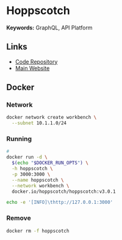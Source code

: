 # Hoppscotch

<!--
https://artifacthub.io/packages/helm/deliveryhero/hoppscotch
-->

**Keywords:** GraphQL, API Platform

## Links

- [Code Repository](https://github.com/hoppscotch/hoppscotch)
- [Main Website](https://hoppscotch.io)

## Docker

### Network

```sh
docker network create workbench \
  --subnet 10.1.1.0/24
```

### Running

```sh
#
docker run -d \
  $(echo "$DOCKER_RUN_OPTS") \
  -h hoppscotch \
  -p 3000:3000 \
  --name hoppscotch \
  --network workbench \
  docker.io/hoppscotch/hoppscotch:v3.0.1
```

<!--
TZ=America/Chicago
-->

```sh
echo -e '[INFO]\thttp://127.0.0.1:3000'
```

### Remove

```sh
docker rm -f hoppscotch
```

